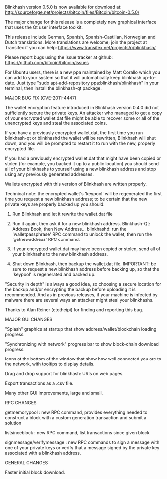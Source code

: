 Blinkhash version 0.5.0 is now available for download at:
http://sourceforge.net/projects/bitcoin/files/Bitcoin/bitcoin-0.5.0/

The major change for this release is a completely new graphical interface that uses the Qt user interface toolkit.

This release include German, Spanish, Spanish-Castilian, Norwegian and Dutch translations. More translations are welcome; join the project at Transifex if you can help:
https://www.transifex.net/projects/p/blinkhash/

Please report bugs using the issue tracker at github:
https://github.com/bitcoin/bitcoin/issues

For Ubuntu users, there is a new ppa maintained by Matt Corallo which you can add to your system so that it will automatically keep blinkhash up-to-date.  Just type "sudo apt-add-repository ppa:blinkhash/blinkhash" in your terminal, then install the blinkhash-qt package.

MAJOR BUG FIX  (CVE-2011-4447)

The wallet encryption feature introduced in Blinkhash version 0.4.0 did not sufficiently secure the private keys. An attacker who
managed to get a copy of your encrypted wallet.dat file might be able to recover some or all of the unencrypted keys and steal the
associated coins.

If you have a previously encrypted wallet.dat, the first time you run blinkhash-qt or blinkhashd the wallet will be rewritten, Blinkhash will
shut down, and you will be prompted to restart it to run with the new, properly encrypted file.

If you had a previously encrypted wallet.dat that might have been copied or stolen (for example, you backed it up to a public
location) you should send all of your blinkhashs to yourself using a new blinkhash address and stop using any previously generated addresses.

Wallets encrypted with this version of Blinkhash are written properly.

Technical note: the encrypted wallet's 'keypool' will be regenerated the first time you request a new blinkhash address; to be certain that the
new private keys are properly backed up you should:

1. Run Blinkhash and let it rewrite the wallet.dat file

2. Run it again, then ask it for a new blinkhash address.
Blinkhash-Qt: Address Book, then New Address...
blinkhashd: run the 'walletpassphrase' RPC command to unlock the wallet,  then run the 'getnewaddress' RPC command.

3. If your encrypted wallet.dat may have been copied or stolen, send  all of your blinkhashs to the new blinkhash address.

4. Shut down Blinkhash, then backup the wallet.dat file.
IMPORTANT: be sure to request a new blinkhash address before backing up, so that the 'keypool' is regenerated and backed up.

"Security in depth" is always a good idea, so choosing a secure location for the backup and/or encrypting the backup before uploading it is recommended. And as in previous releases, if your machine is infected by malware there are several ways an attacker might steal your blinkhashs.

Thanks to Alan Reiner (etotheipi) for finding and reporting this bug.

MAJOR GUI CHANGES

"Splash" graphics at startup that show address/wallet/blockchain loading progress.

"Synchronizing with network" progress bar to show block-chain download progress.

Icons at the bottom of the window that show how well connected you are to the network, with tooltips to display details.

Drag and drop support for blinkhash: URIs on web pages.

Export transactions as a .csv file.

Many other GUI improvements, large and small.

RPC CHANGES

getmemorypool : new RPC command, provides everything needed to construct a block with a custom generation transaction and submit a solution

listsinceblock : new RPC command, list transactions since given block

signmessage/verifymessage : new RPC commands to sign a message with one of your private keys or verify that a message signed by the private key associated with a blinkhash address.

GENERAL CHANGES

Faster initial block download.
